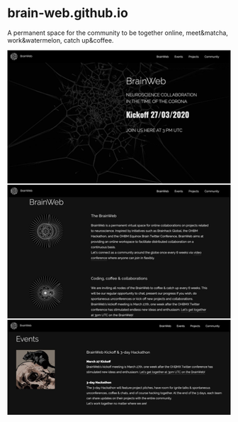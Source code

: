 # brain-web.github.io
A permanent space for the  community to be together online, meet&amp;matcha, work&amp;watermelon, catch up&amp;coffee.

<!--(https://github.com/brain-web/brain-web.github.io/raw/master/images/readme/brainweb_card.jpg)-->

<img src="./images/readme/brainweb_landing.jpg" width="900" />
<img src="./images/readme/brainweb_brainweb.jpg" width="900" />
<img src="./images/readme/brainweb_events.jpg" width="900" />


